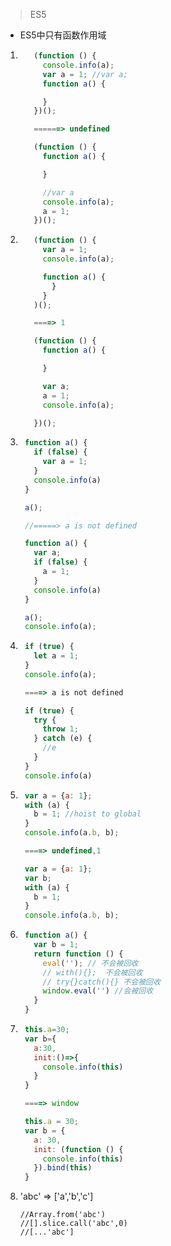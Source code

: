 > ES5
- ES5中只有函数作用域
1. ```javascript
      (function () {
        console.info(a);
        var a = 1; //var a;
        function a() {

        }
      })();

      ======> undefined

      (function () {
        function a() {

        }

        //var a
        console.info(a);
        a = 1;
      })();
    ```
2. ```javascript
      (function () {
        var a = 1;
        console.info(a);

        function a() {
          }
        }
      )();

      ====> 1

      (function () {
        function a() {

        }

        var a;
        a = 1;
        console.info(a);

      })();
    ```
3. ```javascript
    function a() {
      if (false) {
        var a = 1;
      }
      console.info(a)
    }

    a();

    //=====> a is not defined

    function a() {
      var a;
      if (false) {
        a = 1;
      }
      console.info(a)
    }

    a();
    console.info(a);
    ```
4. ```javascript  es6 => es5
    if (true) {
      let a = 1;
    }
    console.info(a);

    ====> a is not defined

    if (true) {
      try {
        throw 1;
      } catch (e) {
        //e
      }
    }
    console.info(a)
    ```
5. ```javascript
    var a = {a: 1};
    with (a) {
      b = 1; //hoist to global
    }
    console.info(a.b, b);

    ====> undefined,1

    var a = {a: 1};
    var b;
    with (a) {
      b = 1;
    }
    console.info(a.b, b);
    ```

6. ```JavaScript 闭包回收
    function a() {
      var b = 1;
      return function () {
        eval(''); // 不会被回收
        // with(){};  不会被回收
        // try{}catch(){} 不会被回收
        window.eval('') //会被回收
      }
    }
    ```

7. ```JavaScript
    this.a=30;
    var b={
      a:30,
      init:()=>{
        console.info(this)
      }
    }

    ====> window

    this.a = 30;
    var b = {
      a: 30,
      init: (function () {
        console.info(this)
      }).bind(this)
    }
    ```

8. 'abc' => ['a','b','c']
    ```
    //Array.from('abc')
    //[].slice.call('abc',0)
    //[...'abc']
    ```


